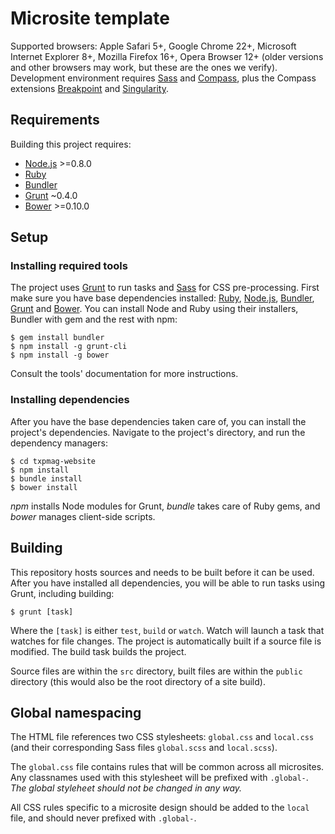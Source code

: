 # Microsite template

Supported browsers: Apple Safari 5+, Google Chrome 22+, Microsoft Internet Explorer 8+, Mozilla Firefox 16+, Opera Browser 12+ (older versions and other browsers may work, but these are the ones we verify). Development environment requires [Sass](http://sass-lang.com) and [Compass](http://compass-style.org), plus the Compass extensions [Breakpoint](https://github.com/Team-Sass/breakpoint) and [Singularity](http://singularity.gs).

## Requirements

Building this project requires:

* [Node.js](http://nodejs.org/) >=0.8.0
* [Ruby](http://www.ruby-lang.org/en/)
* [Bundler](http://bundler.io/)
* [Grunt](http://gruntjs.com/) ~0.4.0
* [Bower](http://bower.io/) >=0.10.0

## Setup

### Installing required tools

The project uses [Grunt](http://gruntjs.com/) to run tasks and [Sass](http://sass-lang.com/) for CSS pre-processing. First make sure you have base dependencies installed: [Ruby](http://www.ruby-lang.org/en/), [Node.js](http://nodejs.org/), [Bundler](http://bundler.io/), [Grunt](http://gruntjs.com/) and [Bower](http://bower.io/). You can install Node and Ruby using their installers, Bundler with gem and the rest with npm:

    $ gem install bundler
    $ npm install -g grunt-cli
    $ npm install -g bower

Consult the tools' documentation for more instructions.

### Installing dependencies

After you have the base dependencies taken care of, you can install the project's dependencies. Navigate to the project's directory, and run the dependency managers:

    $ cd txpmag-website
    $ npm install
    $ bundle install
    $ bower install

*npm* installs Node modules for Grunt, *bundle* takes care of Ruby gems, and *bower* manages client-side scripts.

## Building

This repository hosts sources and needs to be built before it can be used. After you have installed all dependencies, you will be able to run tasks using Grunt, including building:

    $ grunt [task]

Where the `[task]` is either `test`, `build` or `watch`. Watch will launch a task that watches for file changes. The project is automatically built if a source file is modified. The build task builds the project.

Source files are within the `src` directory, built files are within the `public` directory (this would also be the root directory of a site build).

## Global namespacing

The HTML file references two CSS stylesheets: `global.css` and `local.css` (and their corresponding Sass files `global.scss` and `local.scss`).

The `global.css` file contains rules that will be common across all microsites. Any classnames used with this stylesheet will be prefixed with `.global-`. *The global styleheet should not be changed in any way.*

All CSS rules specific to a microsite design should be added to the `local` file, and should never prefixed with `.global-`.
